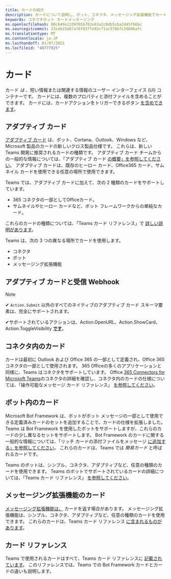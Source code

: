 ```yaml
---
title: カードの紹介
description: カードについて説明し、ボット、コネクタ、メッセージング拡張機能でカードがどのように使用されるのかについて説明します。
keywords: コネクタボット カードメッセージング
ms.openlocfilehash: 00c649a1339f05b782e03a2c0db5cba2445f66bc
ms.sourcegitcommit: 23ceb25d07a76f03ffe92cf1ac578b7c50b0bafc
ms.translationtype: MT
ms.contentlocale: ja-JP
ms.lasthandoff: 01/07/2021
ms.locfileid: "49777925"
---
```

# <a name="cards"></a>カード

カード *は* 、短い情報または関連する情報のユーザー インターフェイス (UI) コンテナーです。 カードには、複数のプロパティと添付ファイルを含めることができます。 カードには、カードアクションをトリガーできるボタン [を含めできます](~/task-modules-and-cards/cards/cards-actions.md)。

## <a name="adaptive-cards"></a>アダプティブ カード

[アダプティブ カード](~/task-modules-and-cards/cards/cards-reference.md#adaptive-card) は、ボット、Cortana、Outlook、Windows など、Microsoft 製品のカードの新しいクロス製品仕様です。 これらは、新しい Teams 開発に推奨されるカードの種類です。 アダプティブ カード チームからの一般的な情報については、「アダプティブ カード [の概要」を参照してください](/adaptive-cards)。 アダプティブ カードは、既存のヒーロー カード、Office365 カード、サムネイル カードを使用できる任意の場所で使用できます。

Teams では、アダプティブ カードに加えて、次の 2 種類のカードをサポートしています。

* 365 コネクタの一部としてOfficeカード。
* サムネイルやヒーロー カードなど、ボット フレームワークからの単純なカード。

これらのカードの種類については、「Teams カード リファレンス」で [詳しい説明があります](~/task-modules-and-cards/cards/cards-reference.md)。

Teams は、次の 3 つの異なる場所でカードを使用します。

* コネクタ
* ボット
* メッセージング拡張機能

## <a name="adaptive-cards-and-incoming-webhooks"></a>アダプティブ カードと受信 Webhook

> [!NOTE]
>
> ✔ `Action.Submit` 以外のすべてのネイティブのアダプティブ カード スキーマ要素は、完全にサポートされます。
>
> ✔サポートされているアクションは、Action.OpenURL、Action.ShowCard、Action.ToggleVisibility [**です**](https://adaptivecards.io/explorer/Action.ToggleVisibility.html)。 [](https://adaptivecards.io/explorer/Action.OpenUrl.html) [](https://adaptivecards.io/explorer/Action.ShowCard.html)

## <a name="cards-in-connectors"></a>コネクタ内のカード

カードは最初に Outlook および Office 365 の一部として定義され、Office 365 コネクタの一部として使用されます。 365 Officeの多くのアプリケーションと同様に、Teams はコネクタをサポートしています。 Office [365 Connectors for Microsoft Teams](~/webhooks-and-connectors/what-are-webhooks-and-connectors.md)のコネクタの詳細を確認し、コネクタ内のカードの仕様については、「操作可能なメッセージ カード リファレンス」 [を参照してください](/outlook/actionable-messages/card-reference)。

## <a name="cards-in-bots"></a>ボット内のカード

Microsoft Bot Framework は、ボットがボット メッセージの一部として使用できる定義済みカードのセットを追加することで、カードの仕様を拡張しました。 Teams は Bot Framework を使用したボットをサポートしますが、これらのカードの少し異なるセットをサポートします。 Bot Framework のカードに関する一般的な情報については、「リッチ カードの添付ファイルをメッセージ [に追加する」を参照してください](/bot-framework/nodejs/bot-builder-nodejs-send-rich-cards)。 これらのカードは、Teams では *簡易カード* と呼ばれるカードです。

Teams のボットは、シンプル、コネクタ、アダプティブなど、任意の種類のカードを使用できます。 Teams のボットでサポートされているカードの詳細については、「Teams カード リファレンス」 [を参照してください](~/task-modules-and-cards/cards/cards-reference.md)。  

## <a name="cards-in-messaging-extensions"></a>メッセージング拡張機能のカード

[メッセージング拡張機能は、](~/messaging-extensions/what-are-messaging-extensions.md) カードを返す場合があります。 メッセージング拡張機能は、シンプル、コネクタ、アダプティブなど、任意の種類のカードを使用できます。 これらのカードは、Teams カード リファレンス [に含まれるものがあります](~/task-modules-and-cards/cards/cards-reference.md)。

## <a name="card-reference"></a>カード リファレンス

Teams で使用されるカードはすべて、Teams カード リファレンスに [記載されています](~/task-modules-and-cards/cards/cards-reference.md)。 このリファレンスでは、Teams での Bot Framework カードとカードの違いも説明します。
